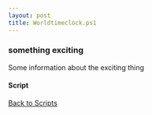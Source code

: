 ```yaml
---
layout: post
title: Worldtimeclock.ps1
---
```


### something exciting

Some information about the exciting thing

#### Script

<script async src="https://gist-it.appspot.com/github.com/BanterBoy/scripts-blog/blob/master/PowerShell/scripts/time/Worldtimeclock.ps1" crossorigin="anonymous"></script>

<a href="/menu/_pages/scripts.html">Back to Scripts</a>
